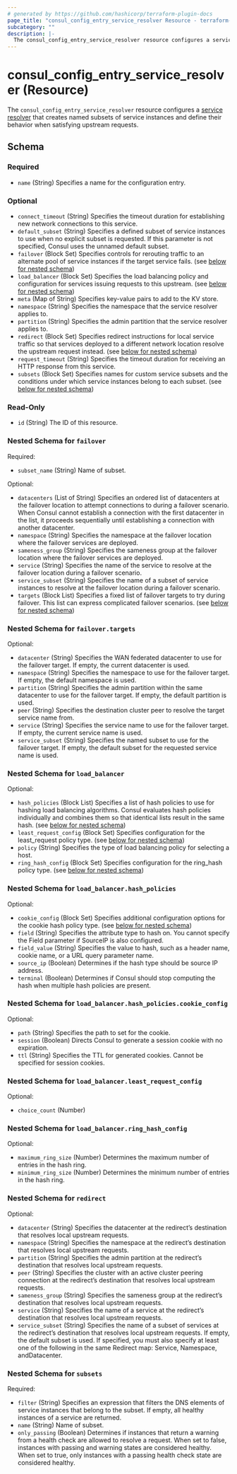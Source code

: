 ```yaml
---
# generated by https://github.com/hashicorp/terraform-plugin-docs
page_title: "consul_config_entry_service_resolver Resource - terraform-provider-consul"
subcategory: ""
description: |-
  The consul_config_entry_service_resolver resource configures a service resolver https://developer.hashicorp.com/consul/docs/connect/config-entries/service-resolver that creates named subsets of service instances and define their behavior when satisfying upstream requests.
---
```


# consul_config_entry_service_resolver (Resource)

The `consul_config_entry_service_resolver` resource configures a [service resolver](https://developer.hashicorp.com/consul/docs/connect/config-entries/service-resolver) that creates named subsets of service instances and define their behavior when satisfying upstream requests.



<!-- schema generated by tfplugindocs -->
## Schema

### Required

- `name` (String) Specifies a name for the configuration entry.

### Optional

- `connect_timeout` (String) Specifies the timeout duration for establishing new network connections to this service.
- `default_subset` (String) Specifies a defined subset of service instances to use when no explicit subset is requested. If this parameter is not specified, Consul uses the unnamed default subset.
- `failover` (Block Set) Specifies controls for rerouting traffic to an alternate pool of service instances if the target service fails. (see [below for nested schema](#nestedblock--failover))
- `load_balancer` (Block Set) Specifies the load balancing policy and configuration for services issuing requests to this upstream. (see [below for nested schema](#nestedblock--load_balancer))
- `meta` (Map of String) Specifies key-value pairs to add to the KV store.
- `namespace` (String) Specifies the namespace that the service resolver applies to.
- `partition` (String) Specifies the admin partition that the service resolver applies to.
- `redirect` (Block Set) Specifies redirect instructions for local service traffic so that services deployed to a different network location resolve the upstream request instead. (see [below for nested schema](#nestedblock--redirect))
- `request_timeout` (String) Specifies the timeout duration for receiving an HTTP response from this service.
- `subsets` (Block Set) Specifies names for custom service subsets and the conditions under which service instances belong to each subset. (see [below for nested schema](#nestedblock--subsets))

### Read-Only

- `id` (String) The ID of this resource.

<a id="nestedblock--failover"></a>
### Nested Schema for `failover`

Required:

- `subset_name` (String) Name of subset.

Optional:

- `datacenters` (List of String) Specifies an ordered list of datacenters at the failover location to attempt connections to during a failover scenario. When Consul cannot establish a connection with the first datacenter in the list, it proceeds sequentially until establishing a connection with another datacenter.
- `namespace` (String) Specifies the namespace at the failover location where the failover services are deployed.
- `sameness_group` (String) Specifies the sameness group at the failover location where the failover services are deployed.
- `service` (String) Specifies the name of the service to resolve at the failover location during a failover scenario.
- `service_subset` (String) Specifies the name of a subset of service instances to resolve at the failover location during a failover scenario.
- `targets` (Block List) Specifies a fixed list of failover targets to try during failover. This list can express complicated failover scenarios. (see [below for nested schema](#nestedblock--failover--targets))

<a id="nestedblock--failover--targets"></a>
### Nested Schema for `failover.targets`

Optional:

- `datacenter` (String) Specifies the WAN federated datacenter to use for the failover target. If empty, the current datacenter is used.
- `namespace` (String) Specifies the namespace to use for the failover target. If empty, the default namespace is used.
- `partition` (String) Specifies the admin partition within the same datacenter to use for the failover target. If empty, the default partition is used.
- `peer` (String) Specifies the destination cluster peer to resolve the target service name from.
- `service` (String) Specifies the service name to use for the failover target. If empty, the current service name is used.
- `service_subset` (String) Specifies the named subset to use for the failover target. If empty, the default subset for the requested service name is used.



<a id="nestedblock--load_balancer"></a>
### Nested Schema for `load_balancer`

Optional:

- `hash_policies` (Block List) Specifies a list of hash policies to use for hashing load balancing algorithms. Consul evaluates hash policies individually and combines them so that identical lists result in the same hash. (see [below for nested schema](#nestedblock--load_balancer--hash_policies))
- `least_request_config` (Block Set) Specifies configuration for the least_request policy type. (see [below for nested schema](#nestedblock--load_balancer--least_request_config))
- `policy` (String) Specifies the type of load balancing policy for selecting a host.
- `ring_hash_config` (Block Set) Specifies configuration for the ring_hash policy type. (see [below for nested schema](#nestedblock--load_balancer--ring_hash_config))

<a id="nestedblock--load_balancer--hash_policies"></a>
### Nested Schema for `load_balancer.hash_policies`

Optional:

- `cookie_config` (Block Set) Specifies additional configuration options for the cookie hash policy type. (see [below for nested schema](#nestedblock--load_balancer--hash_policies--cookie_config))
- `field` (String) Specifies the attribute type to hash on. You cannot specify the Field parameter if SourceIP is also configured.
- `field_value` (String) Specifies the value to hash, such as a header name, cookie name, or a URL query parameter name.
- `source_ip` (Boolean) Determines if the hash type should be source IP address.
- `terminal` (Boolean) Determines if Consul should stop computing the hash when multiple hash policies are present.

<a id="nestedblock--load_balancer--hash_policies--cookie_config"></a>
### Nested Schema for `load_balancer.hash_policies.cookie_config`

Optional:

- `path` (String) Specifies the path to set for the cookie.
- `session` (Boolean) Directs Consul to generate a session cookie with no expiration.
- `ttl` (String) Specifies the TTL for generated cookies. Cannot be specified for session cookies.



<a id="nestedblock--load_balancer--least_request_config"></a>
### Nested Schema for `load_balancer.least_request_config`

Optional:

- `choice_count` (Number)


<a id="nestedblock--load_balancer--ring_hash_config"></a>
### Nested Schema for `load_balancer.ring_hash_config`

Optional:

- `maximum_ring_size` (Number) Determines the maximum number of entries in the hash ring.
- `minimum_ring_size` (Number) Determines the minimum number of entries in the hash ring.



<a id="nestedblock--redirect"></a>
### Nested Schema for `redirect`

Optional:

- `datacenter` (String) Specifies the datacenter at the redirect’s destination that resolves local upstream requests.
- `namespace` (String) Specifies the namespace at the redirect’s destination that resolves local upstream requests.
- `partition` (String) Specifies the admin partition at the redirect’s destination that resolves local upstream requests.
- `peer` (String) Specifies the cluster with an active cluster peering connection at the redirect’s destination that resolves local upstream requests.
- `sameness_group` (String) Specifies the sameness group at the redirect’s destination that resolves local upstream requests.
- `service` (String) Specifies the name of a service at the redirect’s destination that resolves local upstream requests.
- `service_subset` (String) Specifies the name of a subset of services at the redirect’s destination that resolves local upstream requests. If empty, the default subset is used. If specified, you must also specify at least one of the following in the same Redirect map: Service, Namespace, andDatacenter.


<a id="nestedblock--subsets"></a>
### Nested Schema for `subsets`

Required:

- `filter` (String) Specifies an expression that filters the DNS elements of service instances that belong to the subset. If empty, all healthy instances of a service are returned.
- `name` (String) Name of subset.
- `only_passing` (Boolean) Determines if instances that return a warning from a health check are allowed to resolve a request. When set to false, instances with passing and warning states are considered healthy. When set to true, only instances with a passing health check state are considered healthy.
